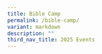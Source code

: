 ```yaml
---
title: Bible Camp
permalink: /bible-camp/
variant: markdown
description: ""
third_nav_title: 2025 Events
---
```

